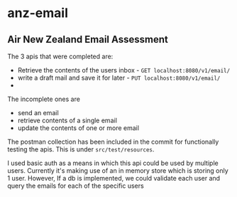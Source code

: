 # anz-email
## Air New Zealand Email Assessment


The 3 apis that were completed are:
- Retrieve the contents of the users inbox - ```GET localhost:8080/v1/email/```
- write a draft mail and save it for later - ```PUT localhost:8080/v1/email/```
- 
The incomplete ones are
- send an email
- retrieve contents of a single email
- update the contents of one or more email

The postman collection has been included in the commit for functionally testing the apis. This is under ```src/test/resources```.

I used basic auth as a means in which this api could be used by multiple users. Currently it's making use of an in memory store which is storing only 1 user. However, If a db is implemented, we could validate each user and query the emails for each of the specific users